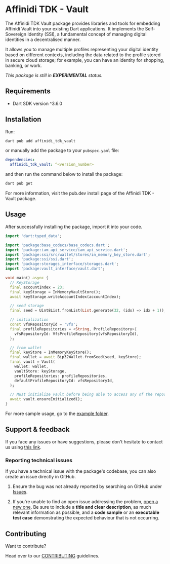 # Affinidi TDK - Vault

The Affinidi TDK Vault package provides libraries and tools for embedding Affinidi Vault into your existing Dart applications. It implements the Self-Sovereign Identity (SSI), a fundamental concept of managing digital identities in a decentralised manner.

It allows you to manage multiple profiles representing your digital identity based on different contexts, including the data related to the profile stored in secure cloud storage; for example, you can have an identity for shopping, banking, or work.

*This package is still in **EXPERIMENTAL** status.* 

## Requirements

- Dart SDK version ^3.6.0

## Installation

Run:

```bash
dart pub add affinidi_tdk_vault
```

or manually add the package to your `pubspec.yaml` file:

```yaml
dependencies:
  affinidi_tdk_vault: ^<version_number>
```

and then run the command below to install the package:

```bash
dart pub get
```

For more information, visit the pub.dev install page of the Affinidi TDK - Vault package.

## Usage

After successfully installing the package, import it into your code.

```dart
import 'dart:typed_data';

import 'package:base_codecs/base_codecs.dart';
import 'package:iam_api_service/iam_api_service.dart';
import 'package:ssi/src/wallet/stores/in_memory_key_store.dart';
import 'package:ssi/ssi.dart';
import 'package:storages_interface/storages.dart';
import 'package:vault_interface/vault.dart';

void main() async {
  // KeyStorage
  final accountIndex = 23;
  final keyStorage = InMemoryVaultStore();
  await keyStorage.writeAccountIndex(accountIndex);

  // seed storage
  final seed = Uint8List.fromList(List.generate(32, (idx) => idx + 1));

  // initialization
  const vfsRepositoryId = 'vfs';
  final profileRepositories = <String, ProfileRepository>{
    vfsRepositoryId: VfsProfileRepository(vfsRepositoryId),
  };

  // from wallet
  final keyStore = InMemoryKeyStore();
  final wallet = await Bip32Wallet.fromSeed(seed, keyStore);
  final vault = Vault(
    wallet: wallet,
    vaultStore: keyStorage,
    profileRepositories: profileRepositories,
    defaultProfileRepositoryId: vfsRepositoryId,
  );

  // Must initialize vault before being able to access any of the repositories
  await vault.ensureInitialized();
}

```

For more sample usage, go to the [example folder](https://github.com/affinidi/affinidi-tdk/tree/main/libs/dart/vault/example).


## Support & feedback

If you face any issues or have suggestions, please don't hesitate to contact us using [this link](https://share.hsforms.com/1i-4HKZRXSsmENzXtPdIG4g8oa2v).

### Reporting technical issues

If you have a technical issue with the package's codebase, you can also create an issue directly in GitHub.

1. Ensure the bug was not already reported by searching on GitHub under
   [Issues](https://github.com/affinidi/affinidi-tdk/issues).

2. If you're unable to find an open issue addressing the problem,
   [open a new one](https://github.com/affinidi/affinidi-tdk/issues/new).
   Be sure to include a **title and clear description**, as much relevant information as possible,
   and a **code sample** or an **executable test case** demonstrating the expected behaviour that is not occurring.

## Contributing

Want to contribute?

Head over to our [CONTRIBUTING](https://github.com/affinidi/affinidi-tdk/blob/main/CONTRIBUTING.md) guidelines.